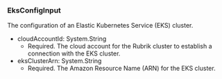 ### EksConfigInput
The configuration of an Elastic Kubernetes Service (EKS) cluster.

- cloudAccountId: System.String
  - Required. The cloud account for the Rubrik cluster to establish a connection with the EKS cluster.
- eksClusterArn: System.String
  - Required. The Amazon Resource Name (ARN) for the EKS cluster.
